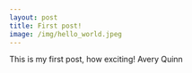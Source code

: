 ```yaml
---
layout: post
title: First post!
image: /img/hello_world.jpeg
---
```


This is my first post, how exciting!
Avery Quinn
